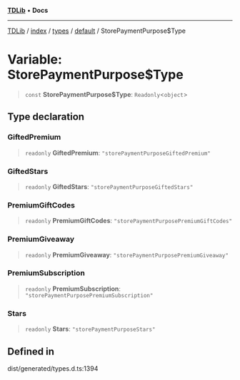 [**TDLib**](../../../../../../README.md) • **Docs**

***

[TDLib](../../../../../../modules.md) / [index](../../../../../README.md) / [types](../../../README.md) / [default](../README.md) / StorePaymentPurpose$Type

# Variable: StorePaymentPurpose$Type

> `const` **StorePaymentPurpose$Type**: `Readonly`\<`object`\>

## Type declaration

### GiftedPremium

> `readonly` **GiftedPremium**: `"storePaymentPurposeGiftedPremium"`

### GiftedStars

> `readonly` **GiftedStars**: `"storePaymentPurposeGiftedStars"`

### PremiumGiftCodes

> `readonly` **PremiumGiftCodes**: `"storePaymentPurposePremiumGiftCodes"`

### PremiumGiveaway

> `readonly` **PremiumGiveaway**: `"storePaymentPurposePremiumGiveaway"`

### PremiumSubscription

> `readonly` **PremiumSubscription**: `"storePaymentPurposePremiumSubscription"`

### Stars

> `readonly` **Stars**: `"storePaymentPurposeStars"`

## Defined in

dist/generated/types.d.ts:1394
